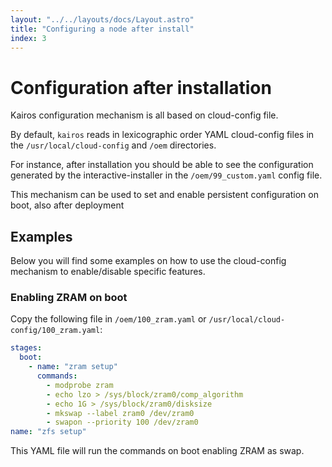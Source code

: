 ```yaml
---
layout: "../../layouts/docs/Layout.astro"
title: "Configuring a node after install"
index: 3
---
```


# Configuration after installation

Kairos configuration mechanism is all based on cloud-config file.

By default, `kairos` reads in lexicographic order YAML cloud-config files in the `/usr/local/cloud-config` and `/oem` directories.

For instance, after installation you should be able to see the configuration generated by the interactive-installer in the `/oem/99_custom.yaml` config file.

This mechanism can be used to set and enable persistent configuration on boot, also after deployment

## Examples

Below you will find some examples on how to use the cloud-config mechanism to enable/disable specific features.

### Enabling ZRAM on boot

Copy the following file in `/oem/100_zram.yaml` or `/usr/local/cloud-config/100_zram.yaml`:

```yaml
stages:
  boot:
    - name: "zram setup"
      commands:
        - modprobe zram
        - echo lzo > /sys/block/zram0/comp_algorithm
        - echo 1G > /sys/block/zram0/disksize
        - mkswap --label zram0 /dev/zram0
        - swapon --priority 100 /dev/zram0
name: "zfs setup"
```

This YAML file will run the commands on boot enabling ZRAM as swap.
